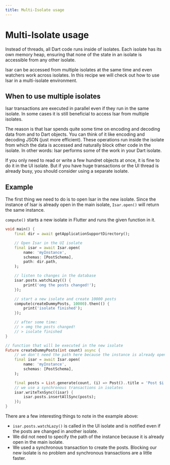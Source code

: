 ```yaml
---
title: Multi-Isolate usage
---
```


# Multi-Isolate usage

Instead of threads, all Dart code runs inside of isolates. Each isolate has its own memory heap, ensuring that none of the state in an isolate is accessible from any other isolate.

Isar can be accessed from multiple isolates at the same time and even watchers work across isolates. In this recipe we will check out how to use Isar in a multi-isolate environment.

## When to use multiple isolates

Isar transactions are executed in parallel even if they run in the same isolate. In some cases it is still beneficial to access Isar from multiple isolates.

The reason is that Isar spends quite some time on encoding and decoding data from and to Dart objects. You can think of it like encoding and decoding JSON (just more efficient). These operations run inside the isolate from which the data is accessed and naturally block other code in the isolate. In other words: Isar performs some of the work in your Dart isolate.

If you only need to read or write a few hundret objects at once, it is fine to do it in the UI isolate. But if you have huge transactions or the UI thread is already busy, you should consider using a separate isolate.

## Example

The first thing we need to do is to open Isar in the new isolate. Since the instance of Isar is already open in the main isolate, `Isar.open()` will return the same instance.

`compute()` starts a new isolate in Flutter and runs the given function in it.

```dart
void main() {
    final dir = await getApplicationSupportDirectory();

    // Open Isar in the UI isolate
    final isar = await Isar.open(
        name: 'myInstance',
        schemas: [PostSchema],
        path: dir.path,
    );

    // listen to changes in the database
    isar.posts.watchLazy(() {
        print('omg the posts changed!');
    });

    // start a new isolate and create 10000 posts
    compute(createDummyPosts, 10000).then(() {
        print('isolate finished');
    });

    // after some time: 
    // > omg the posts changed!
    // > isolate finished
}

// function that will be executed in the new isolate
Future createDummyPosts(int count) async {
    // we don't need the path here because the instance is already open
    final isar = await Isar.open(
        name: 'myInstance',
        schemas: [PostSchema],
    );

    final posts = List.generate(count, (i) => Post()..title = 'Post $i');
    // we use a synchronous transactions in isolates
    isar.writeTxnSync((isar) {
        isar.posts.insertAllSync(posts);
    });
}
```

There are a few interesting things to note in the example above:

- `isar.posts.watchLazy()` is called in the UI isolate and is notified even if the posts are changed in another isolate.
- We did not need to specify the path of the instance because it is already open in the main isolate.
- We used a synchronous transaction to create the posts. Blocking our new isolate is no problem and synchronous transactions are a little faster.